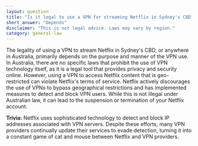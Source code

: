 ```yaml
---
layout: question
title: "Is it legal to use a VPN for streaming Netflix in Sydney's CBD?"
short_answer: "Depends"
disclaimer: "This is not legal advice. Laws may vary by region."
category: general-law
---
```

The legality of using a VPN to stream Netflix in Sydney's CBD, or anywhere in Australia, primarily depends on the purpose and manner of the VPN use. In Australia, there are no specific laws that prohibit the use of VPN technology itself, as it is a legal tool that provides privacy and security online. However, using a VPN to access Netflix content that is geo-restricted can violate Netflix's terms of service. Netflix actively discourages the use of VPNs to bypass geographical restrictions and has implemented measures to detect and block VPN users. While this is not illegal under Australian law, it can lead to the suspension or termination of your Netflix account.

**Trivia:** Netflix uses sophisticated technology to detect and block IP addresses associated with VPN servers. Despite these efforts, many VPN providers continually update their services to evade detection, turning it into a constant game of cat and mouse between Netflix and VPN providers.
